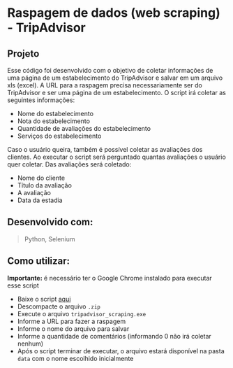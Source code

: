 # Raspagem de dados (web scraping) - TripAdvisor

## Projeto
Esse código foi desenvolvido com o objetivo de coletar informações de uma página de um estabelecimento do TripAdvisor e salvar em um arquivo xls (excel). A URL para a raspagem precisa necessariamente ser do TripAdvisor e ser uma página de um estabelecimento. O script irá coletar as seguintes informações:
- Nome do estabelecimento
- Nota do estabelecimento
- Quantidade de avaliações do estabelecimento
- Serviços do estabelecimento

Caso o usuário queira, também é possível coletar as avaliações dos clientes. Ao executar o script será perguntado quantas avaliações o usuário quer coletar. Das avaliações será coletado:
- Nome do cliente
- Título da avaliação
- A avaliação
- Data da estadia

## Desenvolvido com:
> Python, Selenium


## Como utilizar:
**Importante:** é necessário ter o Google Chrome instalado para executar esse script
- Baixe o script <a href="https://github.com/giuseppeusn/tripadvisor-scraping/releases">aqui</a>
- Descompacte o arquivo `.zip`
- Execute o arquivo `tripadvisor_scraping.exe`
- Informe a URL para fazer a raspagem
- Informe o nome do arquivo para salvar
- Informe a quantidade de comentários (informando 0 não irá coletar nenhum)
- Após o script terminar de executar, o arquivo estará disponível na pasta `data` com o nome escolhido inicialmente 
